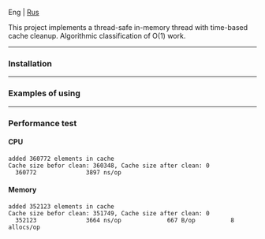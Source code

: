 Eng | [Rus](./README-ru.md)   

This project implements a thread-safe in-memory thread with time-based cache cleanup.
Algorithmic classification of O(1) work.

*** 
### Installation  

***
### Examples of using  
***
### Performance test    

#### CPU 

```
added 360772 elements in cache
Cache size befor clean: 360348, Cache size after clean: 0
  360772              3897 ns/op
```
#### Memory
```
added 352123 elements in cache
Cache size befor clean: 351749, Cache size after clean: 0
  352123              3664 ns/op             667 B/op          8 allocs/op
```
